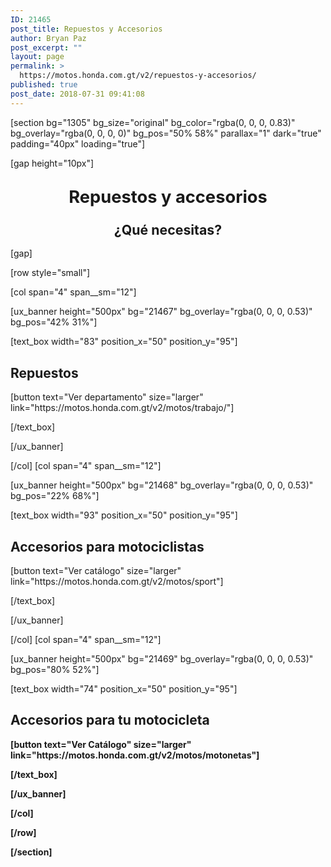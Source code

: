 ```yaml
---
ID: 21465
post_title: Repuestos y Accesorios
author: Bryan Paz
post_excerpt: ""
layout: page
permalink: >
  https://motos.honda.com.gt/v2/repuestos-y-accesorios/
published: true
post_date: 2018-07-31 09:41:08
---
```

[section bg="1305" bg_size="original" bg_color="rgba(0, 0, 0, 0.83)" bg_overlay="rgba(0, 0, 0, 0)" bg_pos="50% 58%" parallax="1" dark="true" padding="40px" loading="true"]

[gap height="10px"]

<h2 class="uppercase" style="text-align: center;"><span style="font-size: 130%;">Repuestos y accesorios</span></h2>
<h3 class="thin-font" style="text-align: center;"><span style="font-size: 130%;" data-line-height="xs">¿Qué necesitas?</span></h3>
[gap]

[row style="small"]

[col span="4" span__sm="12"]

[ux_banner height="500px" bg="21467" bg_overlay="rgba(0, 0, 0, 0.53)" bg_pos="42% 31%"]

[text_box width="83" position_x="50" position_y="95"]

<h2><strong>Repuestos</strong></h2>
[button text="Ver departamento" size="larger" link="https://motos.honda.com.gt/v2/motos/trabajo/"]


[/text_box]

[/ux_banner]

[/col]
[col span="4" span__sm="12"]

[ux_banner height="500px" bg="21468" bg_overlay="rgba(0, 0, 0, 0.53)" bg_pos="22% 68%"]

[text_box width="93" position_x="50" position_y="95"]

<h2>Accesorios para motociclistas</h2>
[button text="Ver catálogo" size="larger" link="https://motos.honda.com.gt/v2/motos/sport"]


[/text_box]

[/ux_banner]

[/col]
[col span="4" span__sm="12"]

[ux_banner height="500px" bg="21469" bg_overlay="rgba(0, 0, 0, 0.53)" bg_pos="80% 52%"]

[text_box width="74" position_x="50" position_y="95"]

<h2><strong>Accesorios para tu motocicleta</h2>
[button text="Ver Catálogo" size="larger" link="https://motos.honda.com.gt/v2/motos/motonetas"]


[/text_box]

[/ux_banner]

[/col]

[/row]

[/section]